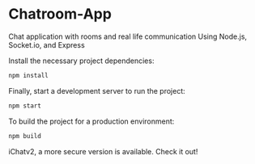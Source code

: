 # Chatroom-App
Chat application with rooms and real life communication 
Using Node.js, Socket.io, and Express

Install the necessary project dependencies:
```bash
npm install
```

Finally, start a development server to run the project:
```bash
npm start
```

To build the project for a production environment:
```bash
npm build
```
iChatv2, a more secure version is available. Check it out!
